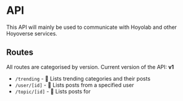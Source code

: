 # API

This API will mainly be used to communicate with Hoyolab and other Hoyoverse services.

## Routes

All routes are categorised by version. Current version of the API: **v1**

- `/trending` - 🚧 Lists trending categories and their posts
- `/user/[id]` - 🚧 Lists posts from a specified user
- `/topic/[id]` - 🚧 Lists posts for
